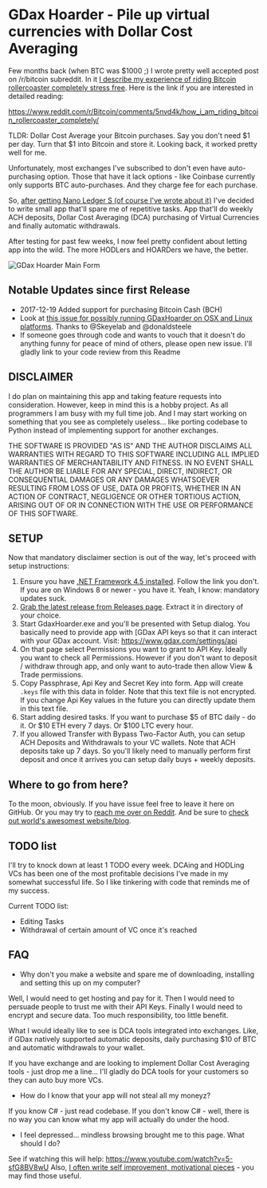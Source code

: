 # GDax Hoarder - Pile up virtual currencies with Dollar Cost Averaging

Few months back (when BTC was $1000 ;) I wrote pretty well accepted post on /r/bitcoin subreddit. In it [I describe my experience of riding Bitcoin rollercoaster completely stress free](https://www.reddit.com/r/Bitcoin/comments/5nvd4k/how_i_am_riding_bitcoin_rollercoaster_completely/). Here is the link if you are interested in detailed reading:

https://www.reddit.com/r/Bitcoin/comments/5nvd4k/how_i_am_riding_bitcoin_rollercoaster_completely/

TLDR: Dollar Cost Average your Bitcoin purchases. Say you don't need $1 per day. Turn that $1 into Bitcoin and store it. Looking back, it worked pretty well for me.

Unfortunately, most exchanges I've subscribed to don't even have auto-purchasing option. Those that have it lack options - like Coinbase currently only supports BTC auto-purchases. And they charge fee for each purchase.

So, [after getting Nano Ledger S (of course I've wrote about it)](https://www.reddit.com/r/Bitcoin/comments/5v0c8p/finally_got_hardware_wallet_for_btc_first/) I've decided to write small app that'll spare me of repetitive tasks. App that'll do weekly ACH deposits, Dollar Cost Averaging (DCA) purchasing of Virtual Currencies and finally automatic withdrawals.

After testing for past few weeks, I now feel pretty confident about letting app into the wild. The more HODLers and HOARDers we have, the better. 

![GDax Hoarder Main Form](docs/imgs/MainForm.jpg)

## Notable Updates since first Release

 - 2017-12-19 Added support for purchasing Bitcoin Cash (BCH)
 - Look at [this issue for possibly running GDaxHoarder on OSX and Linux platforms](https://github.com/howtoaddict/GdaxHoarder/issues/1). Thanks to @Skeyelab and @donaldsteele
 - If someone goes through code and wants to vouch that it doesn't do anything funny for peace of mind of others, please open new issue. I'll gladly link to your code review from this Readme

## DISCLAIMER

I do plan on maintaining this app and taking feature requests into consideration. However, keep in mind this is a hobby project. As all programmers I am busy with my full time job. And I may start working on something that you see as completely useless... like porting codebase to Python instead of implementing support for another exchanges.

THE SOFTWARE IS PROVIDED "AS IS" AND THE AUTHOR DISCLAIMS ALL WARRANTIES WITH REGARD TO THIS SOFTWARE INCLUDING ALL IMPLIED WARRANTIES OF MERCHANTABILITY AND FITNESS. IN NO EVENT SHALL THE AUTHOR BE LIABLE FOR ANY SPECIAL, DIRECT, INDIRECT, OR CONSEQUENTIAL DAMAGES OR ANY DAMAGES WHATSOEVER RESULTING FROM LOSS OF USE, DATA OR PROFITS, WHETHER IN AN ACTION OF CONTRACT, NEGLIGENCE OR OTHER TORTIOUS ACTION, ARISING OUT OF OR IN CONNECTION WITH THE USE OR PERFORMANCE OF THIS SOFTWARE.

## SETUP

Now that mandatory disclaimer section is out of the way, let's proceed with setup instructions:

 1. Ensure you have [.NET Framework 4.5 installed](https://www.microsoft.com/en-us/download/details.aspx?id=30653). Follow the link you don't. If you are on Windows 8 or newer - you have it. Yeah, I know: mandatory updates suck.
 2. [Grab the latest release from Releases page](https://github.com/howtoaddict/GdaxHoarder/releases/). Extract it in directory of your choice.
 3. Start GdaxHoarder.exe and you'll be presented with Setup dialog. You basically need to provide app with [GDax API keys so that it can interact with your GDax account. Visit: https://www.gdax.com/settings/api
 4. On that page select Permissions you want to grant to API Key. Ideally you want to check all Permissions. However if you don't want to deposit / withdraw through app, and only want to auto-trade then allow View & Trade permissions.
 5. Copy Passphrase, Api Key and Secret Key into form. App will create `.keys` file with this data in folder. Note that this text file is not encrypted. If you change Api Key values in the future you can directly update them in this text file.
 6. Start adding desired tasks. If you want to purchase $5 of BTC daily - do it. Or $10 ETH every 7 days. Or $100 LTC every hour.
 7. If you allowed Transfer with Bypass Two-Factor Auth, you can setup ACH Deposits and Withdrawals to your VC wallets. Note that ACH deposits take up 7 days. So you'll likely need to manually perform first deposit and once it arrives you can setup daily buys + weekly deposits.

## Where to go from here?

To the moon, obviously. If you have issue feel free to leave it here on GitHub. Or you may try to [reach me over on Reddit](https://www.reddit.com/user/howtoaddict). And be sure to [check out world's awesomest website/blog](http://howtoaddict.com).

## TODO list

I'll try to knock down at least 1 TODO every week. DCAing and HODLing VCs has been one of the most profitable decisions I've made in my somewhat successful life. So I like tinkering with code that reminds me of my success.

Current TODO list:

 - Editing Tasks
 - Withdrawal of certain amount of VC once it's reached

## FAQ

 - Why don't you make a website and spare me of downloading, installing and setting this up on my computer?
 
 Well, I would need to get hosting and pay for it. Then I would need to persuade people to trust me with their API Keys. Finally I would need to encrypt and secure data. Too much responsibility, too little benefit. 

 What I would ideally like to see is DCA tools integrated into exchanges. Like, if GDax natively supported automatic deposits, daily purchasing $10 of BTC and automatic withdrawals to your wallet.

 If you have exchange and are looking to implement Dollar Cost Averaging tools - just drop me a line... I'll gladly do DCA tools for your customers so they can auto buy more VCs.

 - How do I know that your app will not steal all my moneyz?

 If you know C# - just read codebase. If you don't know C# - well, there is no way you can know what my app will actually do under the hood.

 - I feel depressed... mindless browsing brought me to this page. What should I do?

 See if watching this will help: https://www.youtube.com/watch?v=5-sfG8BV8wU Also, [I often write self improvement, motivational pieces](http://howtoaddict.com/category/daily-motivation/) - you may find those useful.

